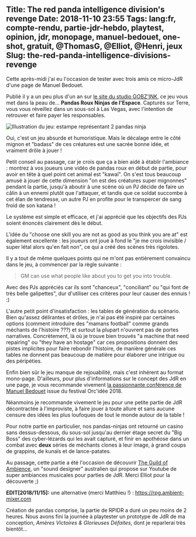 Title: The red panda intelligence division's revenge
Date: 2018-11-10 23:55
Tags: lang:fr, compte-rendu, partie-jdr-hebdo, playtest, opinion, jdr, monopage, manuel-bedouet, one-shot, gratuit, @ThomasG, @Elliot, @Henri, jeux
Slug: the-red-panda-intelligence-divisions-revenge
---

Cette après-midi j'ai eu l'occasion de tester avec trois amis ce micro-JdR d'une page de Manuel Bedouet.

Publié il y a un peu plus d'un an sur [le site du studio GOBZ'INK](http://www.shamzam.net/blog/2017/09/format-court-des-jeux-pour-jouer-tout-de-suite/),
ce jeu vous met dans la peau de... **Pandas Roux Ninjas de l'Espace**.
Capturés sur Terre, vous vous réveillez dans un sous-sol à Las Vegas,
avec l'intention de retrouver et faire payer les responsables.

![Illustration du jeu: estampe représentant 2 pandas ninja](images/2018/11/rpid-estampe-768x768.png)

Oui, c'est un jeu absurde et humoristique.
Mais le décalage entre le côté mignon et "badass" de ces créatures est une sacrée bonne idée, et vraiment drôle à jouer !

Petit conseil au passage, car je crois que ça a bien aidé à établir l'ambiance : montrez à vos joueurs une vidéo de pandas roux en début de partie,
pour avoir en tête à quel point cet animal est "kawaï".
On s'est tous beaucoup amusé à jouer de cette dimension "on est des créatures super mignonnes" pendant la partie,
jusqu'à aboutir à une scène où un PJ décide de faire un câlin à un ennemi plutôt que l'attaquer,
et tandis que ce soldat succombe à cet élan de tendresse, un autre PJ en profite pour le transpercer de sang froid de son katana !

Le système est simple et efficace, et j'ai apprécié que les objectifs des PJs soient énoncés clairement dès le début.

L'idée du "choose one skill you are not as good as you think you are at" est également excellente :
les joueurs ont joué à fond le "je me crois invisible / super létal alors qu'en fait non",
ce qui a créé des scènes très rigolotes.

Il y a tout de même quelques points qui ne m'ont pas entièrement convaincu dans le jeu,
à commencer par la règle suivante :

> GM can use what people like about you to get you into trouble.

Avec des PJs appréciés car ils sont "chanceux", "conciliant" ou "qui font de très belle galipettes",
dur d'utiliser ces critères pour leur causer des ennuis ! :)

L'autre petit point d'insatisfaction : les tables de génération du scénario.
Bien qu'assez délirantes et drôles, je n'ai pas été inspiré par certaines options
(comment introduire des "mamans football" comme grands méchants de l'histoire ???)
et surtout la plupart n'ouvrent pas de portes narratives.
Concrètement, là où je trouve bien trouvés "a machine that need repairing" ou "they have an hostage"
car ces propositions donnent des pistes implicites pour faire rebondir l'histoire,
de manière générale ces tables ne donnent pas beaucoup de matière pour élaborer une intrigue ou des péripéties.

Enfin bien sûr le jeu manque de rejouabilité, mais c'est inhérent au format mono-page.
D'ailleurs, pour plus d'informations sur le concept des JdR en une page, je vous recommande vivement
[la passionnante conférence de Manuel Bedouet](https://www.youtube.com/watch?v=tMWsh8ZIA-s) issue du festival Orc'idée 2018.

Néanmoins je recommande vivement le jeu pour une petite partie de JdR décontractée à l'improviste,
à faire jouer à toute allure et sans aucune censure des idées les plus loufoques de tout le monde autour de la table !

Pour notre partie en particulier, nos pandas-ninjas ont retourné un casino sans dessus-dessous,
du sous-sol jusqu'au dernier étage secret du "Big Boss" des cyber-lézards qui les avait capturé,
et finir en apothéose dans un combat avec **deux** séries de méchants clones à leur image,
à grand coups de grappins, de kunaïs et de lance-patates.

Au passage, cette partie a été l'occasion de découvrir [The Guild of Ambience](https://www.youtube.com/channel/UCvVWCrxq_aZr7fN_KpaGGTA),
un "sound designer" australien qui propose sur Youtube de super ambiances musicales pour parties de JdR.
Merci Elliot pour la découverte ;)

**EDIT[2018/11/15]:** une alternative (merci Matthieu !) : <https://rpg.ambient-mixer.com>

Création de pandas comprise, la partie de RPIDR a duré un peu moins de 2 heures.
Nous avons fini la journée à playtester un prototype de JdR de ma conception,
_Amères Victoires & Glorieuses Défaites_, dont je reparlerai très bientôt...
